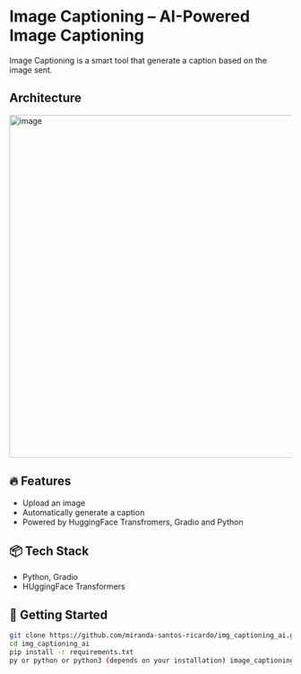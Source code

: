 # Image Captioning – AI-Powered Image Captioning 

Image Captioning is a smart tool that generate a caption based on the image sent.

## Architecture

<img width="612" alt="image" src="https://github.com/user-attachments/assets/d8101e6e-3098-474b-a2b5-1cee1d7699b4" />



## 🔥 Features
- Upload an image
- Automatically generate a caption
- Powered by HuggingFace Transfromers, Gradio and Python

## 📦 Tech Stack
- Python, Gradio
- HUggingFace Transformers

## 🚀 Getting Started

```bash
git clone https://github.com/miranda-santos-ricardo/img_captioning_ai.git
cd img_captioning_ai
pip install -r requirements.txt 
py or python or python3 (depends on your installation) image_captioning_app.py
